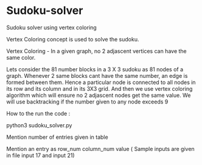 # Sudoku-solver
Sudoku solver using vertex coloring 

Vertex Coloring concept is used to solve the sudoku.

Vertex Coloring - In a given graph, no 2 adjascent vertices can have the same color.

Lets consider the 81 number blocks in a 3 X 3 sudoku as 81 nodes of a graph. 
Whenever 2 same blocks cant have the same number, an edge is formed between them.
Hence a particular node is connected to all nodes in its row and its column and in its 3X3 grid.
And then we use vertex coloring algorithm which will ensure no 2 adjascent nodes get the same value.
We will use backtracking if the number given to any node exceeds 9

How to the run the code :

python3 sudoku_solver.py

Mention number of entries given in table 

Mention an entry as row_num column_num value ( Sample inputs are given in file input 17 and input 21)

